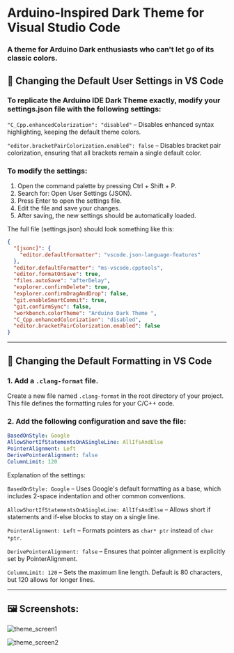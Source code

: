 # Arduino-Inspired Dark Theme for Visual Studio Code

### A theme for Arduino Dark enthusiasts who can't let go of its classic colors.

## 📌 Changing the Default User Settings in VS Code

### To replicate the Arduino IDE Dark Theme exactly, modify your settings.json file with the following settings:

  `"C_Cpp.enhancedColorization": "disabled"` – Disables enhanced syntax highlighting, keeping the default theme colors.

  `"editor.bracketPairColorization.enabled": false` – Disables bracket pair colorization, ensuring that all brackets remain a single default color.

### To modify the settings:
1. Open the command palette by pressing Ctrl + Shift + P.
2. Search for: Open User Settings (JSON).
3. Press Enter to open the settings file.
4. Edit the file and save your changes.
5. After saving, the new settings should be automatically loaded.

The full file (settings.json) should look something like this:
```json
{
  "[jsonc]": {
    "editor.defaultFormatter": "vscode.json-language-features"
  },
  "editor.defaultFormatter": "ms-vscode.cpptools",
  "editor.formatOnSave": true,
  "files.autoSave": "afterDelay",
  "explorer.confirmDelete": true,
  "explorer.confirmDragAndDrop": false,
  "git.enableSmartCommit": true,
  "git.confirmSync": false,
  "workbench.colorTheme": "Arduino Dark Theme ",
  "C_Cpp.enhancedColorization": "disabled",
  "editor.bracketPairColorization.enabled": false
}
 ```
---

## 📌 Changing the Default Formatting in VS Code  

### 1. Add a `.clang-format` file.
Create a new file named `.clang-format` in the root directory of your project. This file defines the formatting rules for your C/C++ code.

### 2. Add the following configuration and save the file:  
```yaml
BasedOnStyle: Google
AllowShortIfStatementsOnASingleLine: AllIfsAndElse
PointerAlignment: Left
DerivePointerAlignment: false
ColumnLimit: 120
 ```
Explanation of the settings:

`BasedOnStyle: Google` – Uses Google's default formatting as a base, which includes 2-space indentation and other common conventions.

`AllowShortIfStatementsOnASingleLine: AllIfsAndElse` – Allows short if statements and if-else blocks to stay on a single line. 

`PointerAlignment: Left` – Formats pointers as `char* ptr` instead of `char *ptr`.

`DerivePointerAlignment: false` – Ensures that pointer alignment is explicitly set by PointerAlignment.

`ColumnLimit: 120` – Sets the maximum line length. Default is 80 characters, but 120 allows for longer lines.

---

## 🖼️ Screenshots:

![theme_screen1](https://github.com/user-attachments/assets/91a7f030-9d1c-463f-8787-a69491d4d613)

![theme_screen2](https://github.com/user-attachments/assets/5eeed7d0-edee-4eb8-bbbf-a2f44039715d)
